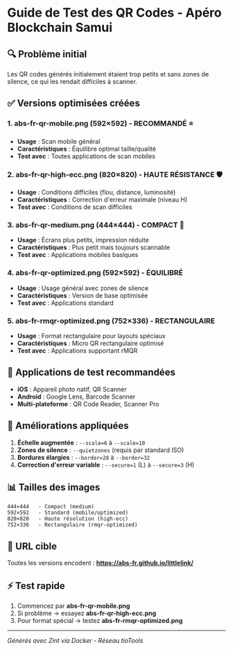 # Guide de Test des QR Codes - Apéro Blockchain Samui

## 🔍 Problème initial
Les QR codes générés initialement étaient trop petits et sans zones de silence, ce qui les rendait difficiles à scanner.

## ✅ Versions optimisées créées

### 1. **abs-fr-qr-mobile.png** (592×592) - RECOMMANDÉ ⭐
- **Usage** : Scan mobile général
- **Caractéristiques** : Équilibre optimal taille/qualité
- **Test avec** : Toutes applications de scan mobiles

### 2. **abs-fr-qr-high-ecc.png** (820×820) - HAUTE RÉSISTANCE 🛡️
- **Usage** : Conditions difficiles (flou, distance, luminosité)
- **Caractéristiques** : Correction d'erreur maximale (niveau H)
- **Test avec** : Conditions de scan difficiles

### 3. **abs-fr-qr-medium.png** (444×444) - COMPACT 📱
- **Usage** : Écrans plus petits, impression réduite
- **Caractéristiques** : Plus petit mais toujours scannable
- **Test avec** : Applications mobiles basiques

### 4. **abs-fr-qr-optimized.png** (592×592) - ÉQUILIBRÉ
- **Usage** : Usage général avec zones de silence
- **Caractéristiques** : Version de base optimisée
- **Test avec** : Applications standard

### 5. **abs-fr-rmqr-optimized.png** (752×336) - RECTANGULAIRE
- **Usage** : Format rectangulaire pour layouts spéciaux
- **Caractéristiques** : Micro QR rectangulaire optimisé
- **Test avec** : Applications supportant rMQR

## 📱 Applications de test recommandées

- **iOS** : Appareil photo natif, QR Scanner
- **Android** : Google Lens, Barcode Scanner
- **Multi-plateforme** : QR Code Reader, Scanner Pro

## 🔧 Améliorations appliquées

1. **Échelle augmentée** : `--scale=6` à `--scale=10`
2. **Zones de silence** : `--quietzones` (requis par standard ISO)
3. **Bordures élargies** : `--border=20` à `--border=32`
4. **Correction d'erreur variable** : `--secure=1` (L) à `--secure=3` (H)

## 📊 Tailles des images

```
444×444   - Compact (medium)
592×592   - Standard (mobile/optimized)
820×820   - Haute résolution (high-ecc)
752×336   - Rectangulaire (rmqr-optimized)
```

## 🎯 URL cible
Toutes les versions encodent : **https://abs-fr.github.io/littlelink/**

## ⚡ Test rapide
1. Commencez par **abs-fr-qr-mobile.png**
2. Si problème → essayez **abs-fr-qr-high-ecc.png**
3. Pour format spécial → testez **abs-fr-rmqr-optimized.png**

---
*Générés avec Zint via Docker - Réseau tioTools*





